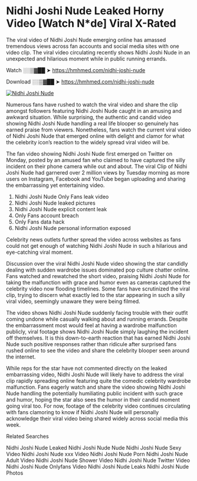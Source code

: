 ﻿# Nidhi Joshi Nude Leaked Horny Video [Watch N*de] Viral X-Rated

The viral video of ﻿Nidhi Joshi Nude emerging online has amassed tremendous views across fan accounts and social media sites with one video clip. The viral video circulating recently shows ﻿Nidhi Joshi Nude in an unexpected and hilarious moment while in public running errands. 

Watch ░░▒▓██ ➤ https://hmhmed.com/nidhi-joshi-nude

Download ░░▒▓██ ➤ https://hmhmed.com/nidhi-joshi-nude

[![Nidhi Joshi Nude](https://i.imgur.com/dJHk4Zq.gif)](https://hmhmed.com/nidhi-joshi-nude)

Numerous fans have rushed to watch the viral video and share the clip amongst followers featuring ﻿Nidhi Joshi Nude caught in an amusing and awkward situation. While surprising, the authentic and candid video showing ﻿Nidhi Joshi Nude handling a real life blooper so genuinely has earned praise from viewers. Nonetheless, fans watch the current viral video of ﻿Nidhi Joshi Nude that emerged online with delight and clamor for what the celebrity icon’s reaction to the widely spread viral video will be.

The fan video showing ﻿Nidhi Joshi Nude first emerged on Twitter on Monday, posted by an amused fan who claimed to have captured the silly incident on their phone camera while out and about. The viral Clip of ﻿Nidhi Joshi Nude had garnered over 2 million views by Tuesday morning as more users on Instagram, Facebook and YouTube began uploading and sharing the embarrassing yet entertaining video. 

1. ﻿Nidhi Joshi Nude Only Fans leak video
2. ﻿Nidhi Joshi Nude leaked pictures
3. ﻿Nidhi Joshi Nude explicit content leak
4. Only Fans account breach
5. Only Fans data hack
6. ﻿Nidhi Joshi Nude personal information exposed

Celebrity news outlets further spread the video across websites as fans could not get enough of watching ﻿Nidhi Joshi Nude in such a hilarious and eye-catching viral moment. 

Discussion over the viral ﻿Nidhi Joshi Nude video showing the star candidly dealing with sudden wardrobe issues dominated pop culture chatter online. Fans watched and rewatched the short video, praising ﻿Nidhi Joshi Nude for taking the malfunction with grace and humor even as cameras captured the celebrity video now flooding timelines. Some fans have scrutinized the viral clip, trying to discern what exactly led to the star appearing in such a silly viral video, seemingly unaware they were being filmed.

The video shows ﻿Nidhi Joshi Nude suddenly facing trouble with their outfit coming undone while casually walking about and running errands. Despite the embarrassment most would feel at having a wardrobe malfunction publicly, viral footage shows ﻿Nidhi Joshi Nude simply laughing the incident off themselves. It is this down-to-earth reaction that has earned ﻿Nidhi Joshi Nude such positive responses rather than ridicule after surprised fans rushed online to see the video and share the celebrity blooper seen around the internet.  

While reps for the star have not commented directly on the leaked embarrassing video, ﻿Nidhi Joshi Nude will likely have to address the viral clip rapidly spreading online featuring quite the comedic celebrity wardrobe malfunction. Fans eagerly watch and share the video showing ﻿Nidhi Joshi Nude handling the potentially humiliating public incident with such grace and humor, hoping the star also sees the humor in their candid moment going viral too. For now, footage of the celebrity video continues circulating with fans clamoring to know if ﻿Nidhi Joshi Nude will personally acknowledge their viral video being shared widely across social media this week.

Related Searches

﻿Nidhi Joshi Nude Leaked
﻿Nidhi Joshi Nude Nude
﻿Nidhi Joshi Nude Sexy Video
﻿Nidhi Joshi Nude xxx Video
﻿Nidhi Joshi Nude Porn
﻿Nidhi Joshi Nude Adult Video
﻿Nidhi Joshi Nude Shower Video
﻿Nidhi Joshi Nude Twitter Video
﻿Nidhi Joshi Nude Onlyfans Video
﻿Nidhi Joshi Nude Leaks
﻿Nidhi Joshi Nude Photos